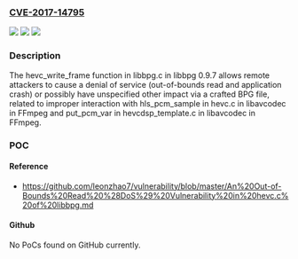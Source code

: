 ### [CVE-2017-14795](https://cve.mitre.org/cgi-bin/cvename.cgi?name=CVE-2017-14795)
![](https://img.shields.io/static/v1?label=Product&message=n%2Fa&color=blue)
![](https://img.shields.io/static/v1?label=Version&message=n%2Fa&color=blue)
![](https://img.shields.io/static/v1?label=Vulnerability&message=n%2Fa&color=brighgreen)

### Description

The hevc_write_frame function in libbpg.c in libbpg 0.9.7 allows remote attackers to cause a denial of service (out-of-bounds read and application crash) or possibly have unspecified other impact via a crafted BPG file, related to improper interaction with hls_pcm_sample in hevc.c in libavcodec in FFmpeg and put_pcm_var in hevcdsp_template.c in libavcodec in FFmpeg.

### POC

#### Reference
- https://github.com/leonzhao7/vulnerability/blob/master/An%20Out-of-Bounds%20Read%20%28DoS%29%20Vulnerability%20in%20hevc.c%20of%20libbpg.md

#### Github
No PoCs found on GitHub currently.

